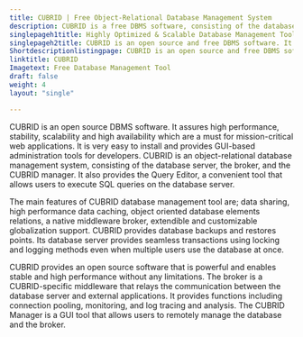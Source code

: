 ```yaml
---
title: CUBRID | Free Object-Relational Database Management System
description: CUBRID is a free DBMS software, consisting of the database server and the CUBRID Manager. It provides a high level of SQL compatibility with MySQL.
singlepageh1title: Highly Optimized & Scalable Database Management Tool
singlepageh2title: CUBRID is an open source and free DBMS software. It is a GUI-based administration tool that provides a high level of SQL compatibility with most databases.
Shortdescriptionlistingpage: CUBRID is an open source and free DBMS software. It is a GUI-based administration tool that provides a high level of SQL compatibility with most databases.
linktitle: CUBRID
Imagetext: Free Database Management Tool
draft: false
weight: 4
layout: "single"

---
```


CUBRID is an open source DBMS software. It assures high performance, stability, scalability and high availability which are a must for mission-critical web applications. It is very easy to install and provides GUI-based administration tools for developers. CUBRID is an object-relational database management system, consisting of the database server, the broker, and the CUBRID manager. It also provides the Query Editor, a convenient tool that allows users to execute SQL queries on the database server.

The main features of CUBRID database management tool are; data sharing, high performance data caching, object oriented database elements relations, a native middleware broker, extendible and customizable globalization support. CUBRID provides database backups and restores points. Its database server provides seamless transactions using locking and logging methods even when multiple users use the database at once.

CUBRID provides an open source software that is powerful and enables stable and high performance without any limitations. The broker is a CUBRID-specific middleware that relays the communication between the database server and external applications. It provides functions including connection pooling, monitoring, and log tracing and analysis. The CUBRID Manager is a GUI tool that allows users to remotely manage the database and the broker.